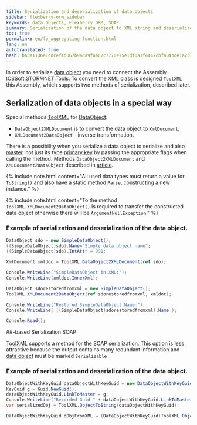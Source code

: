 ```yaml
--- 
title: Serialization and deserialization of data objects 
sidebar: flexberry-orm_sidebar 
keywords: data Objects, Flexberry ORM, SOAP 
summary: Serialization of the data object to XML string and deserialize 
toc: true 
permalink: en/fo_aggregating-function.html 
lang: en 
autotranslated: true 
hash: ba3a1136e1cdcef4d067b9ada9f6a62c7770e75e1df0a1f4447cbf404bde1a23 
--- 
```


In order to serialize [data object](fo_data-object.html) you need to connect the Assembly [ICSSoft.STORMNET.Tools](fo_ics-soft-stormnet-tools.html). To convert the XML class is designed `ToolXML` this Assembly, which supports two methods of serialization, described later. 

## Serialization of data objects in a special way 

Special methods [ToolXML](fo_ics-soft-stormnet-tools.html) for [DataObject](fo_data-object.html): 

* `DataObject2XMLDocument` is to convert the data object to `XmlDocument`, 
* `XMLDocument2DataObject` - inverse transformation. 

There is a possibility when you serialize a data object to serialize and also [master](fd_master-association.html), not just its type [primary key](fo_primary-keys-objects.html) by passing the appropriate flags when calling the method. 
Methods `DataObject2XMLDocument` and `XMLDocument2DataObject` described in [article](fo_ics-soft-stormnet-tools.html). 

{% include note.html content="All used data types must return a value for `ToString()` and also have a static method `Parse`, constructing a new instance." %} 

{% include note.html content="To the method `ToolXML.XMLDocument2DataObject()` is required to transfer the constructed data object otherwise there will be `ArgumentNullException`." %} 

### Example of serialization and deserialization of the data object. 

``` csharp
DataObject sdo = new SimpleDataObject();
((SimpleDataObject)sdo).Name="Simple data object name";
((SimpleDataObject)sdo).IntAttr = 991;

XmlDocument xmldoc = ToolXML.DataObject2XMLDocument(ref sdo);

Console.WriteLine("SimpleDataObject in XML:");
Console.WriteLine(xmldoc.InnerXml);

DataObject sdorestoredfromxml = new SimpleDataObject();
ToolXML.XMLDocument2DataObject(ref sdorestoredfromxml, xmldoc);

Console.WriteLine("Restored SimpleDataObject Name:");
Console.WriteLine( ((SimpleDataObject)sdorestoredfromxml).Name );

Console.Read();
``` 

##-based Serialization SOAP 

[ToolXML](fo_ics-soft-stormnet-tools.html) supports a method for the SOAP serialization. This option is less attractive because the output contains many redundant information and [data object](fo_data-object.html) must be marked `Serializable` 

### Example of serialization and deserialization of the data object. 

```csharp
DataObjectWithKeyGuid dataObjectWithKeyGuid = new DataObjectWithKeyGuid();
KeyGuid g = Guid.NewGuid();
dataObjectWithKeyGuid.LinkToMaster = g;
Console.WriteLine("Recorded Guid " + dataObjectWithKeyGuid.LinkToMaster);
var serializedObj = ToolXML.ObjectToString(dataObjectWithKeyGuid);

DataObjectWithKeyGuid dObjFromXML = (DataObjectWithKeyGuid)ToolXML.ObjectFromString(serializedObj);
``` 



